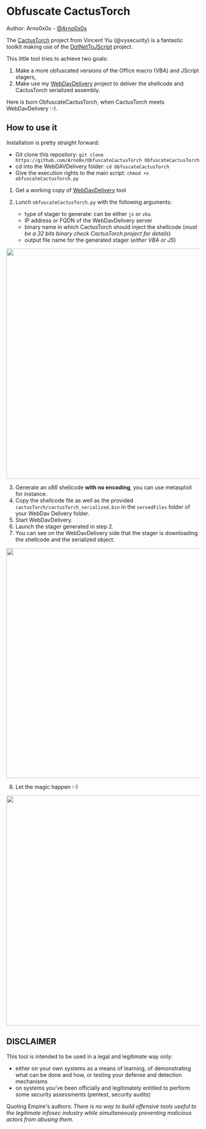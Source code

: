 Obfuscate CactusTorch
============
Author: Arno0x0x - [@Arno0x0x](https://twitter.com/Arno0x0x)

The [CactusTorch](https://github.com/mdsecactivebreach/CACTUSTORCH) project from Vincent Yiu (@vysecurity) is a fantastic toolkit making use of the [DotNetToJScript](https://github.com/tyranid/DotNetToJScript) project.

This little tool tries to achieve two goals:
  1. Make a more obfuscated versions of the Office macro (VBA) and JScript stagers,
  2. Make use my [WebDavDelivery](https://github.com/Arno0x/WebDavDelivery) project to deliver the shellcode and CactusTorch serialized assembly.

Here is born ObfuscateCactusTorch, when CactusTorch meets WebDavDelivery :-).

How to use it
------------

Installation is pretty straight forward:
* Git clone this repository: `git clone https://github.com/Arno0x/ObfuscateCactusTorch ObfuscateCactusTorch`
* cd into the WebDAVDelivery folder: `cd ObfuscateCactusTorch`
* Give the execution rights to the main script: `chmod +x obfuscateCactusTorch.py`


1. Get a working copy of [WebDavDelivery](https://github.com/Arno0x/WebDavDelivery) tool

2. Lunch `obfuscateCactusTorch.py` with the following arguments:
   - type of stager to generate: can be either `js` or `vba`
   - IP address or FQDN of the WebDavDelivery server
   - binary name in which CactusTorch should inject the shellcode (*must be a 32 bits binary check CactusTorch project for details*)
   - output file name for the generated stager (*either VBA or JS*)

<img src="https://dl.dropboxusercontent.com/s/ewl76gennz59ifx/obfuscateCactusTorch_01.jpg?dl=0" width="600">

3. Generate an x86 shellcode **with no encoding**, you can use metasploit for instance.
4. Copy the shellcode file as well as the provided `cactusTorch/cactusTorch_serialized.bin` in the `servedFiles` folder of your WebDav Delivery folder.
5. Start WebDavDelivery.
6. Launch the stager generated in step 2.
7. You can see on the WebDavDelivery side that the stager is downloading the shellcode and the serialized object.

<img src="https://dl.dropboxusercontent.com/s/nhkovmmiadfqyam/obfuscateCactusTorch_02.jpg?dl=0" width="600">

8. Let the magic happen :-)


<img src="https://dl.dropboxusercontent.com/s/qki8yq0sjcs6sh1/obfuscateCactusTorch_03.jpg?dl=0" width="600">

DISCLAIMER
----------------
This tool is intended to be used in a legal and legitimate way only:
  - either on your own systems as a means of learning, of demonstrating what can be done and how, or testing your defense and detection mechanisms
  - on systems you've been officially and legitimately entitled to perform some security assessments (pentest, security audits)

Quoting Empire's authors:
*There is no way to build offensive tools useful to the legitimate infosec industry while simultaneously preventing malicious actors from abusing them.*